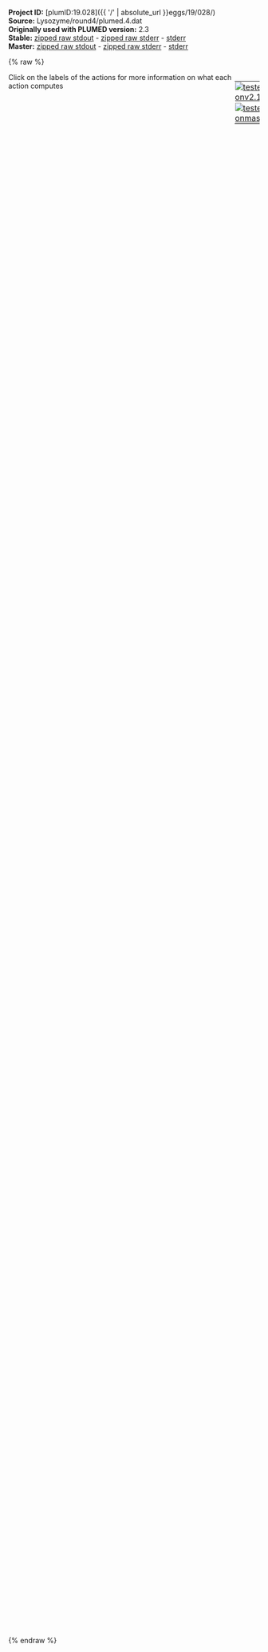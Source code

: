 **Project ID:** [plumID:19.028]({{ '/' | absolute_url }}eggs/19/028/)  
**Source:** Lysozyme/round4/plumed.4.dat  
**Originally used with PLUMED version:** 2.3  
**Stable:** [zipped raw stdout](plumed.4.dat.plumed.stdout.txt.zip) - [zipped raw stderr](plumed.4.dat.plumed.stderr.txt.zip) - [stderr](plumed.4.dat.plumed.stderr)  
**Master:** [zipped raw stdout](plumed.4.dat.plumed_master.stdout.txt.zip) - [zipped raw stderr](plumed.4.dat.plumed_master.stderr.txt.zip) - [stderr](plumed.4.dat.plumed_master.stderr)  

{% raw %}
<div style="width: 100%; float:left">
<div style="width: 90%; float:left" id="value_details_data/Lysozyme/round4/plumed.4.dat"> Click on the labels of the actions for more information on what each action computes </div>
<div style="width: 10%; float:left"><table><tr><td style="padding:1px"><a href="plumed.4.dat.plumed.stderr"><img src="https://img.shields.io/badge/v2.10-passing-green.svg" alt="tested onv2.10" /></a></td></tr><tr><td style="padding:1px"><a href="plumed.4.dat.plumed_master.stderr"><img src="https://img.shields.io/badge/master-passing-green.svg" alt="tested onmaster" /></a></td></tr></table></div></div>
<pre style="width=97%;">
<span class="plumedtooltip" style="color:green">WHOLEMOLECULES<span class="right">This action is used to rebuild molecules that can become split by the periodic boundary conditions. <a href="https://www.plumed.org/doc-master/user-doc/html/_w_h_o_l_e_m_o_l_e_c_u_l_e_s.html" style="color:green">More details</a><i></i></span></span> <span class="plumedtooltip">ENTITY0<span class="right">the atoms that make up a molecule that you wish to align<i></i></span></span>=1-2881


<span style="display:none;" id="data/Lysozyme/round4/plumed.4.dat">The WHOLEMOLECULES action with label <b></b> calculates something</span><b name="data/Lysozyme/round4/plumed.4.datlig" onclick='showPath("data/Lysozyme/round4/plumed.4.dat","data/Lysozyme/round4/plumed.4.datlig","data/Lysozyme/round4/plumed.4.datlig","violet")'>lig</b><span style="display:none;" id="data/Lysozyme/round4/plumed.4.datlig">The COM action with label <b>lig</b> calculates the following quantities:<table  align="center" frame="void" width="95%" cellpadding="5%"><tr><td width="5%"><b> Quantity </b>  </td><td width="5%"><b> Type </b>  </td><td><b> Description </b> </td></tr><tr><td width="5%">lig</td><td width="5%"><font color="violet">atoms</font></td><td>virtual atom calculated by COM action</td></tr></table></span>: <span class="plumedtooltip" style="color:green">COM<span class="right">Calculate the center of mass for a group of atoms. <a href="https://www.plumed.org/doc-master/user-doc/html/_c_o_m.html" style="color:green">More details</a><i></i></span></span> <span class="plumedtooltip">ATOMS<span class="right">the list of atoms which are involved the virtual atom's definition<i></i></span></span>=2870,2872,2874


<b name="data/Lysozyme/round4/plumed.4.datd1" onclick='showPath("data/Lysozyme/round4/plumed.4.dat","data/Lysozyme/round4/plumed.4.datd1","data/Lysozyme/round4/plumed.4.datd1","black")'>d1</b><span style="display:none;" id="data/Lysozyme/round4/plumed.4.datd1">The DISTANCE action with label <b>d1</b> calculates the following quantities:<table  align="center" frame="void" width="95%" cellpadding="5%"><tr><td width="5%"><b> Quantity </b>  </td><td width="5%"><b> Type </b>  </td><td><b> Description </b> </td></tr><tr><td width="5%">d1</td><td width="5%"><font color="black">scalar</font></td><td>the DISTANCE between this pair of atoms</td></tr></table></span>: <span class="plumedtooltip" style="color:green">DISTANCE<span class="right">Calculate the distance between a pair of atoms. <a href="https://www.plumed.org/doc-master/user-doc/html/_d_i_s_t_a_n_c_e.html" style="color:green">More details</a><i></i></span></span> <span class="plumedtooltip">ATOMS<span class="right">the pair of atom that we are calculating the distance between<i></i></span></span>=<b name="data/Lysozyme/round4/plumed.4.datlig">lig</b>,1533
<b name="data/Lysozyme/round4/plumed.4.datd2" onclick='showPath("data/Lysozyme/round4/plumed.4.dat","data/Lysozyme/round4/plumed.4.datd2","data/Lysozyme/round4/plumed.4.datd2","black")'>d2</b><span style="display:none;" id="data/Lysozyme/round4/plumed.4.datd2">The DISTANCE action with label <b>d2</b> calculates the following quantities:<table  align="center" frame="void" width="95%" cellpadding="5%"><tr><td width="5%"><b> Quantity </b>  </td><td width="5%"><b> Type </b>  </td><td><b> Description </b> </td></tr><tr><td width="5%">d2</td><td width="5%"><font color="black">scalar</font></td><td>the DISTANCE between this pair of atoms</td></tr></table></span>: <span class="plumedtooltip" style="color:green">DISTANCE<span class="right">Calculate the distance between a pair of atoms. <a href="https://www.plumed.org/doc-master/user-doc/html/_d_i_s_t_a_n_c_e.html" style="color:green">More details</a><i></i></span></span> <span class="plumedtooltip">ATOMS<span class="right">the pair of atom that we are calculating the distance between<i></i></span></span>=<b name="data/Lysozyme/round4/plumed.4.datlig">lig</b>,1716
<b name="data/Lysozyme/round4/plumed.4.datd3" onclick='showPath("data/Lysozyme/round4/plumed.4.dat","data/Lysozyme/round4/plumed.4.datd3","data/Lysozyme/round4/plumed.4.datd3","black")'>d3</b><span style="display:none;" id="data/Lysozyme/round4/plumed.4.datd3">The DISTANCE action with label <b>d3</b> calculates the following quantities:<table  align="center" frame="void" width="95%" cellpadding="5%"><tr><td width="5%"><b> Quantity </b>  </td><td width="5%"><b> Type </b>  </td><td><b> Description </b> </td></tr><tr><td width="5%">d3</td><td width="5%"><font color="black">scalar</font></td><td>the DISTANCE between this pair of atoms</td></tr></table></span>: <span class="plumedtooltip" style="color:green">DISTANCE<span class="right">Calculate the distance between a pair of atoms. <a href="https://www.plumed.org/doc-master/user-doc/html/_d_i_s_t_a_n_c_e.html" style="color:green">More details</a><i></i></span></span> <span class="plumedtooltip">ATOMS<span class="right">the pair of atom that we are calculating the distance between<i></i></span></span>=<b name="data/Lysozyme/round4/plumed.4.datlig">lig</b>,2285
<b name="data/Lysozyme/round4/plumed.4.datd4" onclick='showPath("data/Lysozyme/round4/plumed.4.dat","data/Lysozyme/round4/plumed.4.datd4","data/Lysozyme/round4/plumed.4.datd4","black")'>d4</b><span style="display:none;" id="data/Lysozyme/round4/plumed.4.datd4">The DISTANCE action with label <b>d4</b> calculates the following quantities:<table  align="center" frame="void" width="95%" cellpadding="5%"><tr><td width="5%"><b> Quantity </b>  </td><td width="5%"><b> Type </b>  </td><td><b> Description </b> </td></tr><tr><td width="5%">d4</td><td width="5%"><font color="black">scalar</font></td><td>the DISTANCE between this pair of atoms</td></tr></table></span>: <span class="plumedtooltip" style="color:green">DISTANCE<span class="right">Calculate the distance between a pair of atoms. <a href="https://www.plumed.org/doc-master/user-doc/html/_d_i_s_t_a_n_c_e.html" style="color:green">More details</a><i></i></span></span> <span class="plumedtooltip">ATOMS<span class="right">the pair of atom that we are calculating the distance between<i></i></span></span>=<b name="data/Lysozyme/round4/plumed.4.datlig">lig</b>,2005
<b name="data/Lysozyme/round4/plumed.4.datd5" onclick='showPath("data/Lysozyme/round4/plumed.4.dat","data/Lysozyme/round4/plumed.4.datd5","data/Lysozyme/round4/plumed.4.datd5","black")'>d5</b><span style="display:none;" id="data/Lysozyme/round4/plumed.4.datd5">The DISTANCE action with label <b>d5</b> calculates the following quantities:<table  align="center" frame="void" width="95%" cellpadding="5%"><tr><td width="5%"><b> Quantity </b>  </td><td width="5%"><b> Type </b>  </td><td><b> Description </b> </td></tr><tr><td width="5%">d5</td><td width="5%"><font color="black">scalar</font></td><td>the DISTANCE between this pair of atoms</td></tr></table></span>: <span class="plumedtooltip" style="color:green">DISTANCE<span class="right">Calculate the distance between a pair of atoms. <a href="https://www.plumed.org/doc-master/user-doc/html/_d_i_s_t_a_n_c_e.html" style="color:green">More details</a><i></i></span></span> <span class="plumedtooltip">ATOMS<span class="right">the pair of atom that we are calculating the distance between<i></i></span></span>=<b name="data/Lysozyme/round4/plumed.4.datlig">lig</b>,1905
<b name="data/Lysozyme/round4/plumed.4.datd6" onclick='showPath("data/Lysozyme/round4/plumed.4.dat","data/Lysozyme/round4/plumed.4.datd6","data/Lysozyme/round4/plumed.4.datd6","black")'>d6</b><span style="display:none;" id="data/Lysozyme/round4/plumed.4.datd6">The DISTANCE action with label <b>d6</b> calculates the following quantities:<table  align="center" frame="void" width="95%" cellpadding="5%"><tr><td width="5%"><b> Quantity </b>  </td><td width="5%"><b> Type </b>  </td><td><b> Description </b> </td></tr><tr><td width="5%">d6</td><td width="5%"><font color="black">scalar</font></td><td>the DISTANCE between this pair of atoms</td></tr></table></span>: <span class="plumedtooltip" style="color:green">DISTANCE<span class="right">Calculate the distance between a pair of atoms. <a href="https://www.plumed.org/doc-master/user-doc/html/_d_i_s_t_a_n_c_e.html" style="color:green">More details</a><i></i></span></span> <span class="plumedtooltip">ATOMS<span class="right">the pair of atom that we are calculating the distance between<i></i></span></span>=<b name="data/Lysozyme/round4/plumed.4.datlig">lig</b>,2239 
<b name="data/Lysozyme/round4/plumed.4.datd7" onclick='showPath("data/Lysozyme/round4/plumed.4.dat","data/Lysozyme/round4/plumed.4.datd7","data/Lysozyme/round4/plumed.4.datd7","black")'>d7</b><span style="display:none;" id="data/Lysozyme/round4/plumed.4.datd7">The DISTANCE action with label <b>d7</b> calculates the following quantities:<table  align="center" frame="void" width="95%" cellpadding="5%"><tr><td width="5%"><b> Quantity </b>  </td><td width="5%"><b> Type </b>  </td><td><b> Description </b> </td></tr><tr><td width="5%">d7</td><td width="5%"><font color="black">scalar</font></td><td>the DISTANCE between this pair of atoms</td></tr></table></span>: <span class="plumedtooltip" style="color:green">DISTANCE<span class="right">Calculate the distance between a pair of atoms. <a href="https://www.plumed.org/doc-master/user-doc/html/_d_i_s_t_a_n_c_e.html" style="color:green">More details</a><i></i></span></span> <span class="plumedtooltip">ATOMS<span class="right">the pair of atom that we are calculating the distance between<i></i></span></span>=<b name="data/Lysozyme/round4/plumed.4.datlig">lig</b>,2424
<b name="data/Lysozyme/round4/plumed.4.datd8" onclick='showPath("data/Lysozyme/round4/plumed.4.dat","data/Lysozyme/round4/plumed.4.datd8","data/Lysozyme/round4/plumed.4.datd8","black")'>d8</b><span style="display:none;" id="data/Lysozyme/round4/plumed.4.datd8">The DISTANCE action with label <b>d8</b> calculates the following quantities:<table  align="center" frame="void" width="95%" cellpadding="5%"><tr><td width="5%"><b> Quantity </b>  </td><td width="5%"><b> Type </b>  </td><td><b> Description </b> </td></tr><tr><td width="5%">d8</td><td width="5%"><font color="black">scalar</font></td><td>the DISTANCE between this pair of atoms</td></tr></table></span>: <span class="plumedtooltip" style="color:green">DISTANCE<span class="right">Calculate the distance between a pair of atoms. <a href="https://www.plumed.org/doc-master/user-doc/html/_d_i_s_t_a_n_c_e.html" style="color:green">More details</a><i></i></span></span> <span class="plumedtooltip">ATOMS<span class="right">the pair of atom that we are calculating the distance between<i></i></span></span>=<b name="data/Lysozyme/round4/plumed.4.datlig">lig</b>,2523

<b name="data/Lysozyme/round4/plumed.4.dathelix1" onclick='showPath("data/Lysozyme/round4/plumed.4.dat","data/Lysozyme/round4/plumed.4.dathelix1","data/Lysozyme/round4/plumed.4.dathelix1","violet")'>helix1</b><span style="display:none;" id="data/Lysozyme/round4/plumed.4.dathelix1">The COM action with label <b>helix1</b> calculates the following quantities:<table  align="center" frame="void" width="95%" cellpadding="5%"><tr><td width="5%"><b> Quantity </b>  </td><td width="5%"><b> Type </b>  </td><td><b> Description </b> </td></tr><tr><td width="5%">helix1</td><td width="5%"><font color="violet">atoms</font></td><td>virtual atom calculated by COM action</td></tr></table></span>: <span class="plumedtooltip" style="color:green">COM<span class="right">Calculate the center of mass for a group of atoms. <a href="https://www.plumed.org/doc-master/user-doc/html/_c_o_m.html" style="color:green">More details</a><i></i></span></span> <span class="plumedtooltip">ATOMS<span class="right">the list of atoms which are involved the virtual atom's definition<i></i></span></span>=1416,1428,1452,1475,1501,1513,1533,1554,1566
<b name="data/Lysozyme/round4/plumed.4.dathelix2" onclick='showPath("data/Lysozyme/round4/plumed.4.dat","data/Lysozyme/round4/plumed.4.dathelix2","data/Lysozyme/round4/plumed.4.dathelix2","violet")'>helix2</b><span style="display:none;" id="data/Lysozyme/round4/plumed.4.dathelix2">The COM action with label <b>helix2</b> calculates the following quantities:<table  align="center" frame="void" width="95%" cellpadding="5%"><tr><td width="5%"><b> Quantity </b>  </td><td width="5%"><b> Type </b>  </td><td><b> Description </b> </td></tr><tr><td width="5%">helix2</td><td width="5%"><font color="violet">atoms</font></td><td>virtual atom calculated by COM action</td></tr></table></span>: <span class="plumedtooltip" style="color:green">COM<span class="right">Calculate the center of mass for a group of atoms. <a href="https://www.plumed.org/doc-master/user-doc/html/_c_o_m.html" style="color:green">More details</a><i></i></span></span> <span class="plumedtooltip">ATOMS<span class="right">the list of atoms which are involved the virtual atom's definition<i></i></span></span>=1964,1980,1994,2005,2028,2052,2071,2094,2111
<b name="data/Lysozyme/round4/plumed.4.dathelix3" onclick='showPath("data/Lysozyme/round4/plumed.4.dat","data/Lysozyme/round4/plumed.4.dathelix3","data/Lysozyme/round4/plumed.4.dathelix3","violet")'>helix3</b><span style="display:none;" id="data/Lysozyme/round4/plumed.4.dathelix3">The COM action with label <b>helix3</b> calculates the following quantities:<table  align="center" frame="void" width="95%" cellpadding="5%"><tr><td width="5%"><b> Quantity </b>  </td><td width="5%"><b> Type </b>  </td><td><b> Description </b> </td></tr><tr><td width="5%">helix3</td><td width="5%"><font color="violet">atoms</font></td><td>virtual atom calculated by COM action</td></tr></table></span>: <span class="plumedtooltip" style="color:green">COM<span class="right">Calculate the center of mass for a group of atoms. <a href="https://www.plumed.org/doc-master/user-doc/html/_c_o_m.html" style="color:green">More details</a><i></i></span></span> <span class="plumedtooltip">ATOMS<span class="right">the list of atoms which are involved the virtual atom's definition<i></i></span></span>=2176,2200,2212,2227,2239,2251,2271,2285,2308
<b name="data/Lysozyme/round4/plumed.4.dathelix4" onclick='showPath("data/Lysozyme/round4/plumed.4.dat","data/Lysozyme/round4/plumed.4.dathelix4","data/Lysozyme/round4/plumed.4.dathelix4","violet")'>helix4</b><span style="display:none;" id="data/Lysozyme/round4/plumed.4.dathelix4">The COM action with label <b>helix4</b> calculates the following quantities:<table  align="center" frame="void" width="95%" cellpadding="5%"><tr><td width="5%"><b> Quantity </b>  </td><td width="5%"><b> Type </b>  </td><td><b> Description </b> </td></tr><tr><td width="5%">helix4</td><td width="5%"><font color="violet">atoms</font></td><td>virtual atom calculated by COM action</td></tr></table></span>: <span class="plumedtooltip" style="color:green">COM<span class="right">Calculate the center of mass for a group of atoms. <a href="https://www.plumed.org/doc-master/user-doc/html/_c_o_m.html" style="color:green">More details</a><i></i></span></span> <span class="plumedtooltip">ATOMS<span class="right">the list of atoms which are involved the virtual atom's definition<i></i></span></span>=2535,2559,2583,2603,2626,2642,2658,2678,2702

<b name="data/Lysozyme/round4/plumed.4.dathd12" onclick='showPath("data/Lysozyme/round4/plumed.4.dat","data/Lysozyme/round4/plumed.4.dathd12","data/Lysozyme/round4/plumed.4.dathd12","black")'>hd12</b><span style="display:none;" id="data/Lysozyme/round4/plumed.4.dathd12">The DISTANCE action with label <b>hd12</b> calculates the following quantities:<table  align="center" frame="void" width="95%" cellpadding="5%"><tr><td width="5%"><b> Quantity </b>  </td><td width="5%"><b> Type </b>  </td><td><b> Description </b> </td></tr><tr><td width="5%">hd12</td><td width="5%"><font color="black">scalar</font></td><td>the DISTANCE between this pair of atoms</td></tr></table></span>: <span class="plumedtooltip" style="color:green">DISTANCE<span class="right">Calculate the distance between a pair of atoms. <a href="https://www.plumed.org/doc-master/user-doc/html/_d_i_s_t_a_n_c_e.html" style="color:green">More details</a><i></i></span></span> <span class="plumedtooltip">ATOMS<span class="right">the pair of atom that we are calculating the distance between<i></i></span></span>=<b name="data/Lysozyme/round4/plumed.4.dathelix1">helix1</b>,<b name="data/Lysozyme/round4/plumed.4.dathelix2">helix2</b>
<b name="data/Lysozyme/round4/plumed.4.dathd23" onclick='showPath("data/Lysozyme/round4/plumed.4.dat","data/Lysozyme/round4/plumed.4.dathd23","data/Lysozyme/round4/plumed.4.dathd23","black")'>hd23</b><span style="display:none;" id="data/Lysozyme/round4/plumed.4.dathd23">The DISTANCE action with label <b>hd23</b> calculates the following quantities:<table  align="center" frame="void" width="95%" cellpadding="5%"><tr><td width="5%"><b> Quantity </b>  </td><td width="5%"><b> Type </b>  </td><td><b> Description </b> </td></tr><tr><td width="5%">hd23</td><td width="5%"><font color="black">scalar</font></td><td>the DISTANCE between this pair of atoms</td></tr></table></span>: <span class="plumedtooltip" style="color:green">DISTANCE<span class="right">Calculate the distance between a pair of atoms. <a href="https://www.plumed.org/doc-master/user-doc/html/_d_i_s_t_a_n_c_e.html" style="color:green">More details</a><i></i></span></span> <span class="plumedtooltip">ATOMS<span class="right">the pair of atom that we are calculating the distance between<i></i></span></span>=<b name="data/Lysozyme/round4/plumed.4.dathelix2">helix2</b>,<b name="data/Lysozyme/round4/plumed.4.dathelix3">helix3</b>
<b name="data/Lysozyme/round4/plumed.4.dathd34" onclick='showPath("data/Lysozyme/round4/plumed.4.dat","data/Lysozyme/round4/plumed.4.dathd34","data/Lysozyme/round4/plumed.4.dathd34","black")'>hd34</b><span style="display:none;" id="data/Lysozyme/round4/plumed.4.dathd34">The DISTANCE action with label <b>hd34</b> calculates the following quantities:<table  align="center" frame="void" width="95%" cellpadding="5%"><tr><td width="5%"><b> Quantity </b>  </td><td width="5%"><b> Type </b>  </td><td><b> Description </b> </td></tr><tr><td width="5%">hd34</td><td width="5%"><font color="black">scalar</font></td><td>the DISTANCE between this pair of atoms</td></tr></table></span>: <span class="plumedtooltip" style="color:green">DISTANCE<span class="right">Calculate the distance between a pair of atoms. <a href="https://www.plumed.org/doc-master/user-doc/html/_d_i_s_t_a_n_c_e.html" style="color:green">More details</a><i></i></span></span> <span class="plumedtooltip">ATOMS<span class="right">the pair of atom that we are calculating the distance between<i></i></span></span>=<b name="data/Lysozyme/round4/plumed.4.dathelix3">helix3</b>,<b name="data/Lysozyme/round4/plumed.4.dathelix4">helix4</b>


<span class="plumedtooltip" style="color:green">COMBINE<span class="right">Calculate a polynomial combination of a set of other variables. <a href="https://www.plumed.org/doc-master/user-doc/html/_c_o_m_b_i_n_e.html" style="color:green">More details</a><i></i></span></span> <span class="plumedtooltip">LABEL<span class="right">a label for the action so that its output can be referenced in the input to other actions<i></i></span></span>=<b name="data/Lysozyme/round4/plumed.4.datrc1" onclick='showPath("data/Lysozyme/round4/plumed.4.dat","data/Lysozyme/round4/plumed.4.datrc1","data/Lysozyme/round4/plumed.4.datrc1","black")'>rc1</b><span style="display:none;" id="data/Lysozyme/round4/plumed.4.datrc1">The COMBINE action with label <b>rc1</b> calculates the following quantities:<table  align="center" frame="void" width="95%" cellpadding="5%"><tr><td width="5%"><b> Quantity </b>  </td><td width="5%"><b> Type </b>  </td><td><b> Description </b> </td></tr><tr><td width="5%">rc1</td><td width="5%"><font color="black">scalar</font></td><td>a linear compbination</td></tr></table></span> <span class="plumedtooltip">ARG<span class="right">the values input to this function<i></i></span></span>=<b name="data/Lysozyme/round4/plumed.4.datd1">d1</b>,<b name="data/Lysozyme/round4/plumed.4.datd2">d2</b>,<b name="data/Lysozyme/round4/plumed.4.datd3">d3</b>,<b name="data/Lysozyme/round4/plumed.4.datd4">d4</b>,<b name="data/Lysozyme/round4/plumed.4.datd5">d5</b>,<b name="data/Lysozyme/round4/plumed.4.datd6">d6</b>,<b name="data/Lysozyme/round4/plumed.4.datd7">d7</b>,<b name="data/Lysozyme/round4/plumed.4.datd8">d8</b>,<b name="data/Lysozyme/round4/plumed.4.dathd12">hd12</b>,<b name="data/Lysozyme/round4/plumed.4.dathd23">hd23</b>,<b name="data/Lysozyme/round4/plumed.4.dathd34">hd34</b>  <span class="plumedtooltip">POWERS<span class="right"> the powers to which you are raising each of the arguments in your function<i></i></span></span>=1,1,1,1,1,1,1,1,1,1,1 <span class="plumedtooltip">COEFFICIENTS<span class="right"> the coefficients of the arguments in your function<i></i></span></span>=0.12284315062731374,-0.21259161972480697,0.35112111438584803,-0.29373342211839154,0.1787051946254787,0.5632845789531697,-0.23123865376681804,-0.37903689621901265,-0.3125239692750005,-0.015943454312690033,0.2930157522372512 <span class="plumedtooltip">PERIODIC<span class="right">if the output of your function is periodic then you should specify the periodicity of the function<i></i></span></span>=NO






<span id="data/Lysozyme/round4/plumed.4.datdefexternal1_short"><span class="plumedtooltip" style="color:green">EXTERNAL<span class="right">Calculate a restraint that is defined on a grid that is read during start up This action has <a class="toggler" href='javascript:;' onclick='toggleDisplay("data/Lysozyme/round4/plumed.4.datdefexternal1");'>hidden defaults</a>. <a href="https://www.plumed.org/doc-master/user-doc/html/_e_x_t_e_r_n_a_l.html">More details</a><i></i></span></span> <span class="plumedtooltip">ARG<span class="right">the labels of the scalars on which the bias will act<i></i></span></span>=<b name="data/Lysozyme/round4/plumed.4.datrc1">rc1</b> <span class="plumedtooltip">FILE<span class="right">the name of the file containing the external potential<i></i></span></span>=static_bias.4.txt <span class="plumedtooltip">LABEL<span class="right">a label for the action so that its output can be referenced in the input to other actions<i></i></span></span>=<b name="data/Lysozyme/round4/plumed.4.datexternal1" onclick='showPath("data/Lysozyme/round4/plumed.4.dat","data/Lysozyme/round4/plumed.4.datexternal1","data/Lysozyme/round4/plumed.4.datexternal1","black")'>external1</b><span style="display:none;" id="data/Lysozyme/round4/plumed.4.datexternal1">The EXTERNAL action with label <b>external1</b> calculates the following quantities:<table  align="center" frame="void" width="95%" cellpadding="5%"><tr><td width="5%"><b> Quantity </b>  </td><td width="5%"><b> Type </b>  </td><td><b> Description </b> </td></tr><tr><td width="5%">external1.bias</td><td width="5%"><font color="black">scalar</font></td><td>the instantaneous value of the bias potential</td></tr></table></span>
</span><span id="data/Lysozyme/round4/plumed.4.datdefexternal1_long" style="display:none;"><span class="plumedtooltip" style="color:green">EXTERNAL<span class="right">Calculate a restraint that is defined on a grid that is read during start up This action uses the <a class="toggler" href='javascript:;' onclick='toggleDisplay("data/Lysozyme/round4/plumed.4.datdefexternal1");'>defaults shown here</a>. <a href="https://www.plumed.org/doc-master/user-doc/html/_e_x_t_e_r_n_a_l.html">More details</a><i></i></span></span> <span class="plumedtooltip">ARG<span class="right">the labels of the scalars on which the bias will act<i></i></span></span>=<b name="data/Lysozyme/round4/plumed.4.datrc1">rc1</b> <span class="plumedtooltip">FILE<span class="right">the name of the file containing the external potential<i></i></span></span>=static_bias.4.txt <span class="plumedtooltip">LABEL<span class="right">a label for the action so that its output can be referenced in the input to other actions<i></i></span></span>=<b name="data/Lysozyme/round4/plumed.4.datexternal1" onclick='showPath("data/Lysozyme/round4/plumed.4.dat","data/Lysozyme/round4/plumed.4.datexternal1","data/Lysozyme/round4/plumed.4.datexternal1","black")'>external1</b>  <span class="plumedtooltip">SCALE<span class="right"> a factor that multiplies the external potential, useful to invert free energies<i></i></span></span>=1.0
</span><br/><br/><span class="plumedtooltip" style="color:green">PRINT<span class="right">Print quantities to a file. <a href="https://www.plumed.org/doc-master/user-doc/html/_p_r_i_n_t.html" style="color:green">More details</a><i></i></span></span> <span class="plumedtooltip">ARG<span class="right">the labels of the values that you would like to print to the file<i></i></span></span>=<b name="data/Lysozyme/round4/plumed.4.datd1">d1</b>,<b name="data/Lysozyme/round4/plumed.4.datd2">d2</b>,<b name="data/Lysozyme/round4/plumed.4.datd3">d3</b>,<b name="data/Lysozyme/round4/plumed.4.datd4">d4</b>,<b name="data/Lysozyme/round4/plumed.4.datd5">d5</b>,<b name="data/Lysozyme/round4/plumed.4.datd6">d6</b>,<b name="data/Lysozyme/round4/plumed.4.datd7">d7</b>,<b name="data/Lysozyme/round4/plumed.4.datd8">d8</b>,<b name="data/Lysozyme/round4/plumed.4.dathd12">hd12</b>,<b name="data/Lysozyme/round4/plumed.4.dathd23">hd23</b>,<b name="data/Lysozyme/round4/plumed.4.dathd34">hd34</b>,<b name="data/Lysozyme/round4/plumed.4.datrc1">rc1</b>,<b name="data/Lysozyme/round4/plumed.4.datexternal1">external1.bias</b> <span class="plumedtooltip">STRIDE<span class="right"> the frequency with which the quantities of interest should be output<i></i></span></span>=1 <span class="plumedtooltip">FILE<span class="right">the name of the file on which to output these quantities<i></i></span></span>=benzene_Lyso_T298_4
</pre>
{% endraw %}
